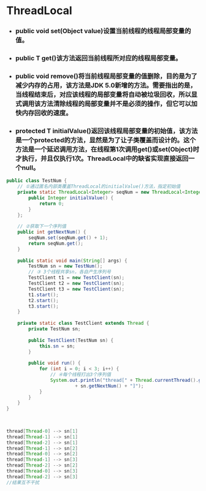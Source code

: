 # ThreadLocal

* ### public void set\(Object value\)设置当前线程的线程局部变量的值。

* ### public T get\(\)该方法返回当前线程所对应的线程局部变量。

* ### public void remove\(\)将当前线程局部变量的值删除，目的是为了减少内存的占用，该方法是JDK 5.0新增的方法。需要指出的是，当线程结束后，对应该线程的局部变量将自动被垃圾回收，所以显式调用该方法清除线程的局部变量并不是必须的操作，但它可以加快内存回收的速度。

* ### protected T initialValue\(\)返回该线程局部变量的初始值，该方法是一个protected的方法，显然是为了让子类覆盖而设计的。这个方法是一个延迟调用方法，在线程第1次调用get\(\)或set\(Object\)时才执行，并且仅执行1次。ThreadLocal中的缺省实现直接返回一个null。

```java
public class TestNum {  
    // ①通过匿名内部类覆盖ThreadLocal的initialValue()方法，指定初始值  
    private static ThreadLocal<Integer> seqNum = new ThreadLocal<Integer>() {  
        public Integer initialValue() {  
            return 0;  
        }  
    };  
  
    // ②获取下一个序列值  
    public int getNextNum() {  
        seqNum.set(seqNum.get() + 1);  
        return seqNum.get();  
    }  
  
    public static void main(String[] args) {  
        TestNum sn = new TestNum();  
        // ③ 3个线程共享sn，各自产生序列号  
        TestClient t1 = new TestClient(sn);  
        TestClient t2 = new TestClient(sn);  
        TestClient t3 = new TestClient(sn);  
        t1.start();  
        t2.start();  
        t3.start();  
    }  
  
    private static class TestClient extends Thread {  
        private TestNum sn;  
  
        public TestClient(TestNum sn) {  
            this.sn = sn;  
        }  
  
        public void run() {  
            for (int i = 0; i < 3; i++) {  
                // ④每个线程打出3个序列值  
                System.out.println("thread[" + Thread.currentThread().getName() + "] --> sn["  
                         + sn.getNextNum() + "]");  
            }  
        }  
    }  
}

  
    
thread[Thread-0] --> sn[1]
thread[Thread-1] --> sn[1]
thread[Thread-2] --> sn[1]
thread[Thread-1] --> sn[2]
thread[Thread-0] --> sn[2]
thread[Thread-1] --> sn[3]
thread[Thread-2] --> sn[2]
thread[Thread-0] --> sn[3]
thread[Thread-2] --> sn[3]  
//结果互不干扰
```



